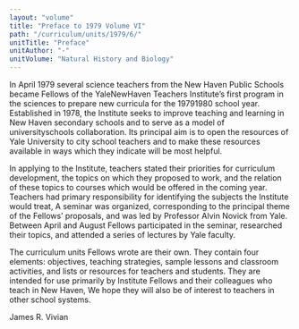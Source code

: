 ```yaml
---
layout: "volume"
title: "Preface to 1979 Volume VI"
path: "/curriculum/units/1979/6/"
unitTitle: "Preface"
unitAuthor: "-"
unitVolume: "Natural History and Biology"
---
```

<body>
 <p>
  In April 1979 several science teachers from the New Haven Public Schools became Fellows of the YaleNewHaven Teachers Institute’s first program in the sciences to prepare new curricula for the 19791980 school year. Established in 1978, the Institute seeks to improve teaching and learning in New Haven secondary schools and to serve as a model of universityschools collaboration. Its principal aim is to open the resources of Yale University to city school teachers and to make these resources available in ways which they indicate will be most helpful.
 </p>
 <p>
  In applying to the Institute, teachers stated their priorities for curriculum development, the topics on which they proposed to work, and the relation of these topics to courses which would be offered in the coming year. Teachers had primary responsibility for identifying the subjects the Institute would treat, A seminar was organized, corresponding to the principal theme of the Fellows’ proposals, and was led by Professor Alvin Novick from Yale. Between April and August Fellows participated in the seminar, researched their topics, and attended a series of lectures by Yale faculty.
 </p>
 <p>
  The curriculum units Fellows wrote are their own. They contain four elements: objectives, teaching strategies, sample lessons and classroom activities, and lists or resources for teachers and students. They are intended for use primarily by Institute Fellows and their colleagues who teach in New Haven, We hope they will also be of interest to teachers in other school systems.
 </p>
 <p>
  James R. Vivian
 </p>

</body>